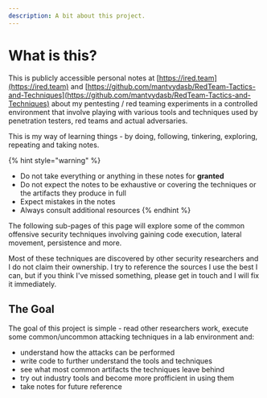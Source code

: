 ```yaml
---
description: A bit about this project.
---
```


# What is this?

This is publicly accessible personal notes at [https://ired.team](https://ired.team) and [https://github.com/mantvydasb/RedTeam-Tactics-and-Techniques](https://github.com/mantvydasb/RedTeam-Tactics-and-Techniques) about my pentesting / red teaming experiments in a controlled environment that involve playing with various tools and techniques used by penetration testers, red teams and actual adversaries.

This is my way of learning things - by doing, following, tinkering, exploring, repeating and taking notes.

{% hint style="warning" %}
* Do not take everything or anything in these notes for **granted** 
* Do not expect the notes to be exhaustive or covering the techniques or the artifacts they produce in full
* Expect mistakes in the notes
* Always consult additional resources
{% endhint %}

The following sub-pages of this page will explore some of the common offensive security techniques involving gaining code execution, lateral movement, persistence and more.

Most of these techniques are discovered by other security researchers and I do not claim their ownership. I try to reference the sources I use the best I can, but if you think I've missed something, please get in touch and I will fix it immediately.

## The Goal

The goal of this project is simple - read other researchers work, execute some common/uncommon attacking techniques in a lab environment and:

* understand how the attacks can be performed
* write code to further understand the tools and techniques
* see what most common artifacts the techniques leave behind
* try out industry tools and become more profficient in using them
* take notes for future reference




